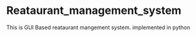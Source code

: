 # Reataurant_management_system
This is GUI Based reataurant mangement system.
implemented in python
